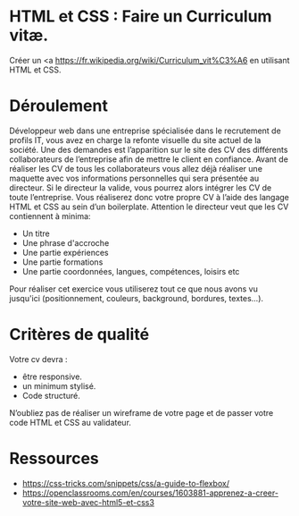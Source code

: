 # HTML et CSS : Faire un Curriculum vitæ.

Créer un <a https://fr.wikipedia.org/wiki/Curriculum_vit%C3%A6</a> en utilisant HTML et CSS.

# Déroulement 

Développeur web dans une entreprise spécialisée dans le recrutement de profils IT, vous avez en 
charge la refonte visuelle du site actuel de la société. Une des demandes est l’apparition sur le site 
des CV des différents collaborateurs de l’entreprise afin de mettre le client en confiance. Avant de 
réaliser les CV de tous les collaborateurs vous allez déjà réaliser une maquette avec vos 
informations personnelles qui sera présentée au directeur. Si le directeur la valide, vous pourrez 
alors intégrer les CV de toute l’entreprise.
Vous réaliserez donc votre propre CV à l’aide des langage HTML et CSS au sein d’un boilerplate.
Attention le directeur veut que les CV contiennent à minima:
  - Un titre
  - Une phrase d'accroche
  - Une partie expériences
  - Une partie formations
  - Une partie coordonnées, langues, compétences, loisirs etc
  
Pour réaliser cet exercice vous utiliserez tout ce que nous avons vu jusqu'ici (positionnement, couleurs, background, bordures, textes...).


# Critères de qualité

Votre cv devra :

- être responsive. 
- un minimum stylisé.
- Code structuré.

N’oubliez pas de réaliser un wireframe de votre page et de passer votre code HTML et CSS au
validateur.

# Ressources 

- https://css-tricks.com/snippets/css/a-guide-to-flexbox/
- https://openclassrooms.com/en/courses/1603881-apprenez-a-creer-votre-site-web-avec-html5-et-css3
